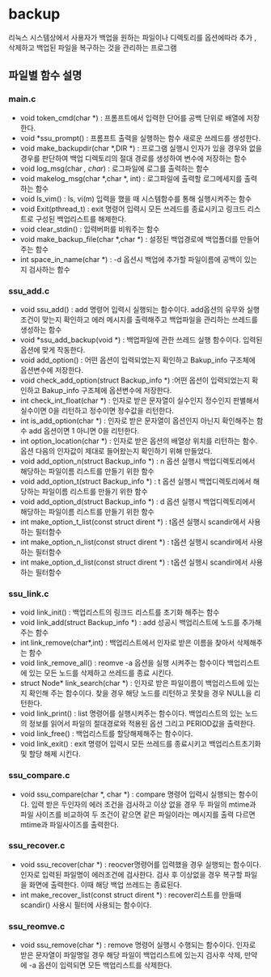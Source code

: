 # backup
리눅스 시스템상에서 사용자가 백업을 원하는 파일이나 디렉토리를 옵션에따라 추가 , 삭제하고 백업된 파일을 복구하는 것을 관리하는 프로그램

## 파일별 함수 설명

### main.c
+ void token_cmd(char *) : 프롬프트에서 입력한 단어를 공백 단위로 배열에 저장한다.
+ void *ssu_prompt() : 프롬프트 출력을 실행하는 함수 새로운 쓰레드를 생성한다.
+ void make_backupdir(char *,DIR *) : 프로그램 실행시 인자가 있을 경우와 없을 경우를 판단하여 백업 디렉토리의 절대 경로를 생성하여 변수에 저장하는 함수
+ void log_msg(char *, char*) : 로그파일에 로그를 출력하는 함수
+ void makelog_msg(char *,char *, int) : 로그파일에 출력할 로그메세지를 출력하는 함수
+ void ls_vim() : ls, vi(m) 입력을 했을 때 시스템함수를 통해 실행시켜주는 함수
+ void Exit(pthread_t) : exit 명령어 입력시 모든 쓰레드를 종료시키고 링크드 리스트로 구성된 백업리스트를 해제한다.
+ void clear_stdin() : 입력버퍼를 비워주는 함수
+ void make_backup_file(char *,char *) : 설정된 백업경로에 백업폴더를 만들어주는 함수
+ int space_in_name(char *) : -d 옵션시 백업에 추가할 파일이름에 공백이 있는지 검사하는 함수

### ssu_add.c
+ void ssu_add() : add 명령어 입력시 실행되는 함수이다. add옵션의 유무와 실행조건이 맞는지 확인하고 에러 메시지를 출력해주고 백업파일을 관리하는 쓰레드를 생성하는 함수
+ void *ssu_add_backup(void *) : 백업파일에 관한 쓰레드 실행 함수이다. 입력된 옵션에 맞게 작동한다.
+ void add_option() : 어떤 옵션이 입력되었는지 확인하고 Bakup_info 구조체에 옵션변수에 저장한다.
+ void check_add_option(struct Backup_info *) :어떤 옵션이 입력되었는지 확인하고 Bakup_info 구조체에 옵션변수에 저장한다.
+ int check_int_float(char *) : 인자로 받은 문자열이 실수인지 정수인지 판별해서 실수이면 0을 리턴하고 정수이면 정수값을 리턴한다.
+ int is_add_option(char *) : 인자로 받은 문자열이 옵션인지 아닌지 확인해주는 함수 add 옵션이면 1 아니면 0을 리턴한다.
+ int option_location(char *) : 인자로 받은 옵션의 배열상 위치를 리턴하는 함수. 옵션 다음의 인자값이 제대로 들어왔는지 확인하기 위해 만들었다.
+ void add_option_n(struct Backup_info *) : n 옵션 실행시 백업디렉토리에서 해당하는 파일이름 리스트를 만들기 위한 함수
+ void add_option_t(struct Backup_info *) :  t 옵션 실행시 백업디렉토리에서 해당하는 파일이름 리스트를 만들기 위한 함수
+ void add_option_d(struct Backup_info *) :   d 옵션 실행시 백업디렉토리에서 해당하는 파일이름 리스트를 만들기 위한 함수
+ int make_option_t_list(const struct dirent *) : t옵션 실행시 scandir에서 사용하는 필터함수
+ int make_option_n_list(const struct dirent *) : t옵션 실행시 scandir에서 사용하는 필터함수
+ int make_option_d_list(const struct dirent *) : t옵션 실행시 scandir에서 사용하는 필터함수
### ssu_link.c
+ void link_init() : 백업리스트의 링크드 리스트를 초기화 해주는 함수
+ void link_add(struct Backup_info *) : add 성공시 백업리스트에 노드를 추가해 주는 함수
+ int link_remove(char*,int) : 백업리스트에서 인자로 받은 이름을  찾아서 삭제해주는 함수
+ void link_remove_all() : reomve -a 옵션을 실행 시켜주는 함수이다 백업리스트에 있는 모든 노드를 삭제하고 쓰레드를 종료 시킨다.
+ struct Node* link_search(char *) : 인자로 받은 파일이름이 백업리스트에 있는지 확인해 주는 함수이다. 찾을 경우 해당 노드를 리턴하고 못찾을 경우 NULL을 리턴한다.
+ void link_print() : list 명령어를 실행시켜주는 함수이다. 백업리스트의 있는 노드의 정보를 읽어서 파일의 절대경로와 적용된 옵션 그리고 PERIOD값을 출력한다.
+ void link_free() : 백업리스트를 할당해제해주는 함수이다.
+ void link_exit() : exit 명령어 입력시 모든 쓰레드를 종료시키고 백업리스트초기화 및 할당 해제 시킨다.
### ssu_compare.c
+ void ssu_compare(char *, char *) : compare 명령어 입력시 실행되는 함수이다. 입력 받은 두인자의 에러 조건을 검사하고 이상 없을 경우 두 파일의 mtime과 파일 사이즈를 비교하여 두 조건이 같으면 같은 파일이라는 메시지를 출력 다르면 mtime과 파일사이즈를 출력한다.

### ssu_recover.c
+ void ssu_recover(char *) : reocver명령어를 입력했을 경우 실행되는 함수이다. 인자로 입력된 파일명이 에러조건에 검사한다. 검사 후 이상없을 경우 복구할 파일을 화면에 출력한다. 이때 해당 백업 쓰레드는 종료된다.
+ int make_recover_list(const struct dirent *) : recover리스트를 만들때 scandir() 사용시 필터에 사용되는 함수이다.

### ssu_reomve.c
+ void ssu_remove(char *) : remove 명령어 실행시 수행되는 함수이다. 인자로 받은 문자열이 파일명일 경우 해당 파일이 백업리스트에 있는지 검사후 삭제, 만약에 -a 옵션이 입력되면 모든 백업리스트를 삭제한다.
